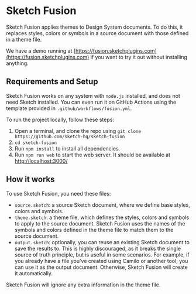 # Sketch Fusion

Sketch Fusion applies themes to Design System documents.
To do this, it replaces styles, colors or symbols in a source document with those defined in a theme file.

We have a demo running at [https://fusion.sketchplugins.com](https://fusion.sketchplugins.com) if you want to try it out without installing anything.

## Requirements and Setup

Sketch Fusion works on any system with `node.js` installed, and does not need Sketch installed. You can even run it on GitHub Actions using the template provided in `.github/workflows/fusion.yml`.

To run the project locally, follow these steps:

1. Open a terminal, and clone the repo using `git clone https://github.com/sketch-hq/sketch-fusion`
2. `cd sketch-fusion`
3. Run `npm install` to install all dependencies.
4. Run `npm run web` to start the web server. It should be available at <http://localhost:3000/>

## How it works

To use Sketch Fusion, you need these files:

- `source.sketch`: a source Sketch document, where we define base styles, colors and symbols.
- `theme.sketch`: a theme file, which defines the styles, colors and symbols to apply to the source document. Sketch Fusion uses the names of the symbols and colors defined in the theme file to match them to the source document.
- `output.sketch`: optionally, you can reuse an existing Sketch document to save the results to. This is highly discouraged, as it breaks the single source of truth principle, but is useful in some scenarios. For example, if you already have a file you've created using Camilo or another tool, you can use it as the output document. Otherwise, Sketch Fusion will create it automatically.

Sketch Fusion will ignore any extra information in the theme file.
